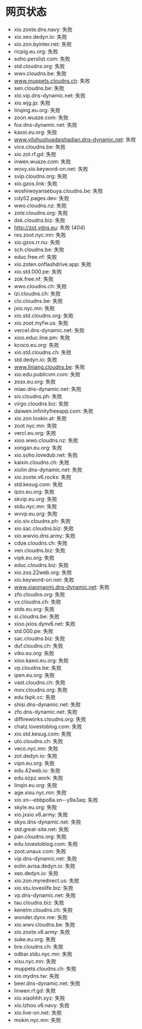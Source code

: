 # 网页状态
- xio.zoxte.dns.navy: 失败
- xio.xeo.dedyn.io: 失败
- xio.zon.byinter.net: 失败
- ricpig.eu.org: 失败
- soho.perslist.com: 失败
- std.cloudns.org: 失败
- wwv.cloudns.be: 失败
- www.muppets.cloudns.ch: 失败
- sen.cloudns.be: 失败
- xio.vip.dns-dynamic.net: 失败
- xio.wjg.jp: 失败
- linqing.eu.org: 失败
- zoon.wuaze.com: 失败
- fox.dns-dynamic.net: 失败
- kaxoi.eu.org: 失败
- www.yiluhuohuadaishadian.dns-dynamic.net: 失败
- vice.cloudns.be: 失败
- xio.zot.rf.gd: 失败
- inwen.wuaze.com: 失败
- woxy.xio.keyword-on.net: 失败
- svip.cloudns.org: 失败
- xio.gzos.link: 失败
- woshiwoyansebuya.cloudns.be: 失败
- cdy52.pages.dev: 失败
- wwo.cloudns.nz: 失败
- zote.cloudns.org: 失败
- dsk.cloudns.biz: 失败
- http://zot.ydns.eu: 失败 (404)
- res.zoot.nyc.mn: 失败
- xio.gzos.rr.nu: 失败
- sch.cloudns.be: 失败
- educ.free.nf: 失败
- xio.zoten.onflashdrive.app: 失败
- xio.std.000.pe: 失败
- zok.free.nf: 失败
- wwo.cloudns.ch: 失败
- lzi.cloudns.ch: 失败
- clo.cloudns.be: 失败
- jxio.nyc.mn: 失败
- xio.std.cloudns.org: 失败
- xio.zoot.myfw.us: 失败
- vercel.dns-dynamic.net: 失败
- xioo.educ.line.pm: 失败
- kcoco.eu.org: 失败
- xio.std.cloudns.ch: 失败
- std.dedyn.io: 失败
- www.liniang.cloudns.be: 失败
- xio.edu.publicvm.com: 失败
- zosx.eu.org: 失败
- miao.dns-dynamic.net: 失败
- siv.cloudns.ph: 失败
- virgo.cloudns.biz: 失败
- daiwen.infinityfreeapp.com: 失败
- xio.zon.lookin.at: 失败
- zoot.nyc.mn: 失败
- vercl.eu.org: 失败
- xioo.wwo.cloudns.nz: 失败
- xongan.eu.org: 失败
- xio.soho.lovedub.net: 失败
- kaixin.cloudns.ch: 失败
- xiolin.dns-dynamic.net: 失败
- xio.zoxte.v6.rocks: 失败
- std.kesug.com: 失败
- ipzo.eu.org: 失败
- skvip.eu.org: 失败
- stdu.nyc.mn: 失败
- wvvp.eu.org: 失败
- xio.siv.cloudns.ph: 失败
- xio.sac.cloudns.biz: 失败
- xio.wwvio.dns.army: 失败
- cdue.cloudns.ch: 失败
- ven.cloudns.biz: 失败
- vipk.eu.org: 失败
- educ.cloudns.biz: 失败
- xio.zos.22web.org: 失败
- xio.keyword-on.net: 失败
- www.xiaomaomi.dns-dynamic.net: 失败
- zfo.cloudns.org: 失败
- vx.cloudns.ch: 失败
- stds.eu.org: 失败
- si.cloudns.be: 失败
- xioo.jxios.dynv6.net: 失败
- std.000.pe: 失败
- sac.cloudns.biz: 失败
- duf.cloudns.ch: 失败
- viko.eu.org: 失败
- xioo.kaxoi.eu.org: 失败
- vp.cloudns.be: 失败
- ipen.eu.org: 失败
- vast.cloudns.ch: 失败
- mov.cloudns.org: 失败
- edu.tkpk.cc: 失败
- shisi.dns-dynamic.net: 失败
- zfo.dns-dynamic.net: 失败
- diffireworks.cloudns.org: 失败
- chatz.lovestoblog.com: 失败
- xio.std.kesug.com: 失败
- uto.cloudns.ch: 失败
- veco.nyc.mn: 失败
- zot.dedyn.io: 失败
- vipn.eu.org: 失败
- edu.42web.io: 失败
- edu.ezpz.work: 失败
- linqin.eu.org: 失败
- age.xisu.nyc.mn: 失败
- xio.xn--ebbpo8a.xn--y9a3aq: 失败
- skyle.eu.org: 失败
- xio.jxsio.v6.army: 失败
- skyo.dns-dynamic.net: 失败
- std.great-site.net: 失败
- pan.cloudns.org: 失败
- edu.lovestoblog.com: 失败
- zoot.unaux.com: 失败
- vip.dns-dynamic.net: 失败
- eolin.avisa.dedyn.io: 失败
- xeo.dedyn.io: 失败
- xio.zon.myredirect.us: 失败
- xio.stu.loveslife.biz: 失败
- vp.dns-dynamic.net: 失败
- tau.cloudns.biz: 失败
- kenelm.cloudns.ch: 失败
- wonder.dynx.me: 失败
- xio.wwv.cloudns.be: 失败
- xio.zoxte.v6.army: 失败
- suke.eu.org: 失败
- bre.cloudns.ch: 失败
- odbar.stdu.nyc.mn: 失败
- xisu.nyc.mn: 失败
- muppets.cloudns.ch: 失败
- xio.mydns.tw: 失败
- beer.dns-dynamic.net: 失败
- linwen.rf.gd: 失败
- xio.xiaohhh.xyz: 失败
- xio.lzhoo.v6.navy: 失败
- xio.live-on.net: 失败
- mokin.nyc.mn: 失败
